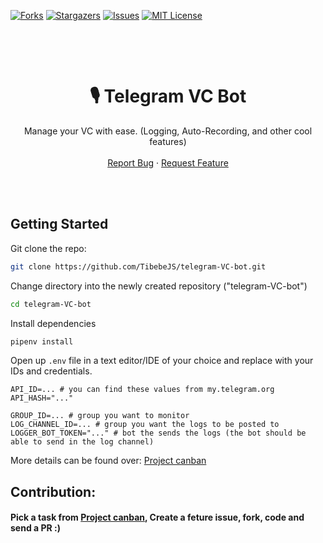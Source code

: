 [![Forks][forks-shield]][forks-url]
[![Stargazers][stars-shield]][stars-url]
[![Issues][issues-shield]][issues-url]
[![MIT License][license-shield]][license-url]


<br />
<p align="center">  
  <br/>
  <h1 align="center">🎙 Telegram VC Bot</h1>
  <p align="center">
    Manage your VC with ease. (Logging, Auto-Recording, and other cool features)
    <br />
    <br />
    <a href="https://github.com/TibebeJS/telegram-VC-bot/issues">Report Bug</a>
    ·
    <a href="https://github.com/TibebeJS/telegram-VC-bot/issues">Request Feature</a>
  </p>
  <br/>
  <br/>
</p>

## Getting Started

Git clone the repo:
```bash
git clone https://github.com/TibebeJS/telegram-VC-bot.git
```

Change directory into the newly created repository ("telegram-VC-bot")
```bash
cd telegram-VC-bot
```

Install dependencies
```bash
pipenv install
```

Open up `.env` file in a text editor/IDE of your choice and replace with your IDs and credentials.
```env
API_ID=... # you can find these values from my.telegram.org
API_HASH="..."

GROUP_ID=... # group you want to monitor
LOG_CHANNEL_ID=... # group you want the logs to be posted to
LOGGER_BOT_TOKEN="..." # bot the sends the logs (the bot should be able to send in the log channel)
```


More details can be found over: [Project canban](https://github.com/TibebeJS/telegram-VC-bot/projects/1)

## Contribution:

#### Pick a task from [Project canban](https://github.com/TibebeJS/telegram-VC-bot/projects/1), Create a feture issue, fork, code and send a PR :)

[forks-shield]: https://img.shields.io/github/forks/TibebeJS/telegram-VC-bot.svg?style=for-the-badge
[forks-url]: https://github.com/TibebeJS/telegram-VC-bot/network/members

[stars-shield]: https://img.shields.io/github/stars/TibebeJS/telegram-VC-bot.svg?style=for-the-badge
[stars-url]: https://github.com/TibebeJS/telegram-VC-bot/stargazers

[issues-shield]: https://img.shields.io/github/issues/TibebeJS/telegram-VC-bot.svg?style=for-the-badge
[issues-url]: https://github.com/TibebeJS/telegram-VC-bot/issues

[license-shield]: https://img.shields.io/github/license/TibebeJS/telegram-VC-bot.svg?style=for-the-badge
[license-url]: https://github.com/TibebeJS/telegram-VC-bot/blob/main/LICENSE